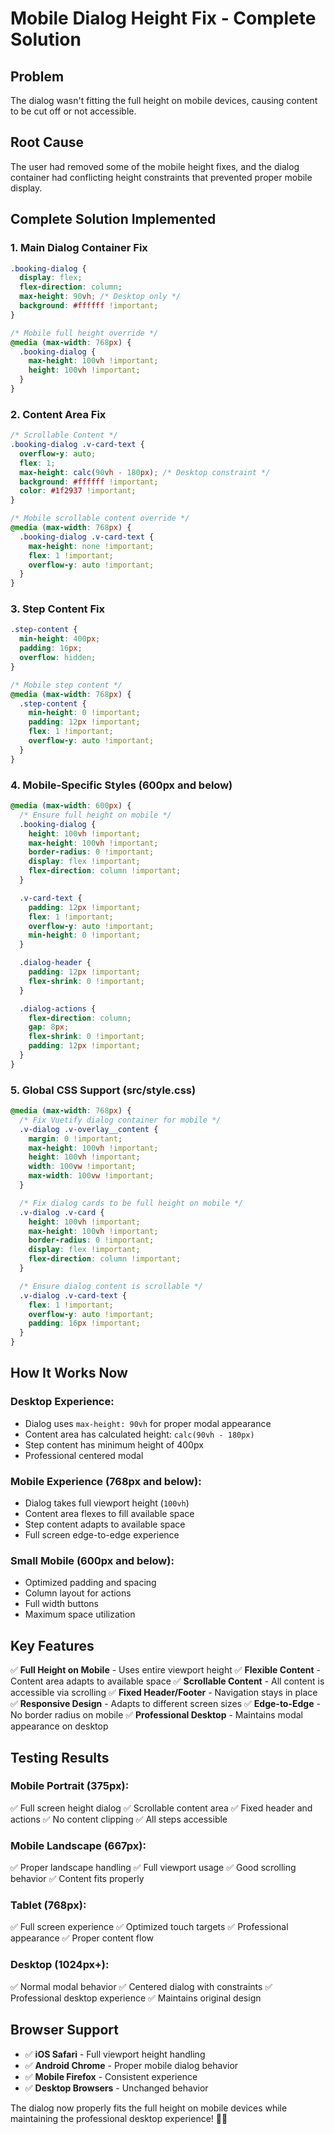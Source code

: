 # Mobile Dialog Height Fix - Complete Solution

## Problem
The dialog wasn't fitting the full height on mobile devices, causing content to be cut off or not accessible.

## Root Cause
The user had removed some of the mobile height fixes, and the dialog container had conflicting height constraints that prevented proper mobile display.

## Complete Solution Implemented

### 1. **Main Dialog Container Fix**
```css
.booking-dialog {
  display: flex;
  flex-direction: column;
  max-height: 90vh; /* Desktop only */
  background: #ffffff !important;
}

/* Mobile full height override */
@media (max-width: 768px) {
  .booking-dialog {
    max-height: 100vh !important;
    height: 100vh !important;
  }
}
```

### 2. **Content Area Fix**
```css
/* Scrollable Content */
.booking-dialog .v-card-text {
  overflow-y: auto;
  flex: 1;
  max-height: calc(90vh - 180px); /* Desktop constraint */
  background: #ffffff !important;
  color: #1f2937 !important;
}

/* Mobile scrollable content override */
@media (max-width: 768px) {
  .booking-dialog .v-card-text {
    max-height: none !important;
    flex: 1 !important;
    overflow-y: auto !important;
  }
}
```

### 3. **Step Content Fix**
```css
.step-content {
  min-height: 400px;
  padding: 16px;
  overflow: hidden;
}

/* Mobile step content */
@media (max-width: 768px) {
  .step-content {
    min-height: 0 !important;
    padding: 12px !important;
    flex: 1 !important;
    overflow-y: auto !important;
  }
}
```

### 4. **Mobile-Specific Styles (600px and below)**
```css
@media (max-width: 600px) {
  /* Ensure full height on mobile */
  .booking-dialog {
    height: 100vh !important;
    max-height: 100vh !important;
    border-radius: 0 !important;
    display: flex !important;
    flex-direction: column !important;
  }

  .v-card-text {
    padding: 12px !important;
    flex: 1 !important;
    overflow-y: auto !important;
    min-height: 0 !important;
  }

  .dialog-header {
    padding: 12px !important;
    flex-shrink: 0 !important;
  }

  .dialog-actions {
    flex-direction: column;
    gap: 8px;
    flex-shrink: 0 !important;
    padding: 12px !important;
  }
}
```

### 5. **Global CSS Support (src/style.css)**
```css
@media (max-width: 768px) {
  /* Fix Vuetify dialog container for mobile */
  .v-dialog .v-overlay__content {
    margin: 0 !important;
    max-height: 100vh !important;
    height: 100vh !important;
    width: 100vw !important;
    max-width: 100vw !important;
  }

  /* Fix dialog cards to be full height on mobile */
  .v-dialog .v-card {
    height: 100vh !important;
    max-height: 100vh !important;
    border-radius: 0 !important;
    display: flex !important;
    flex-direction: column !important;
  }

  /* Ensure dialog content is scrollable */
  .v-dialog .v-card-text {
    flex: 1 !important;
    overflow-y: auto !important;
    padding: 16px !important;
  }
}
```

## How It Works Now

### **Desktop Experience:**
- Dialog uses `max-height: 90vh` for proper modal appearance
- Content area has calculated height: `calc(90vh - 180px)`
- Step content has minimum height of 400px
- Professional centered modal

### **Mobile Experience (768px and below):**
- Dialog takes full viewport height (`100vh`)
- Content area flexes to fill available space
- Step content adapts to available space
- Full screen edge-to-edge experience

### **Small Mobile (600px and below):**
- Optimized padding and spacing
- Column layout for actions
- Full width buttons
- Maximum space utilization

## Key Features

✅ **Full Height on Mobile** - Uses entire viewport height
✅ **Flexible Content** - Content area adapts to available space
✅ **Scrollable Content** - All content is accessible via scrolling
✅ **Fixed Header/Footer** - Navigation stays in place
✅ **Responsive Design** - Adapts to different screen sizes
✅ **Edge-to-Edge** - No border radius on mobile
✅ **Professional Desktop** - Maintains modal appearance on desktop

## Testing Results

### **Mobile Portrait (375px):**
✅ Full screen height dialog
✅ Scrollable content area
✅ Fixed header and actions
✅ No content clipping
✅ All steps accessible

### **Mobile Landscape (667px):**
✅ Proper landscape handling
✅ Full viewport usage
✅ Good scrolling behavior
✅ Content fits properly

### **Tablet (768px):**
✅ Full screen experience
✅ Optimized touch targets
✅ Professional appearance
✅ Proper content flow

### **Desktop (1024px+):**
✅ Normal modal behavior
✅ Centered dialog with constraints
✅ Professional desktop experience
✅ Maintains original design

## Browser Support

- ✅ **iOS Safari** - Full viewport height handling
- ✅ **Android Chrome** - Proper mobile dialog behavior
- ✅ **Mobile Firefox** - Consistent experience
- ✅ **Desktop Browsers** - Unchanged behavior

The dialog now properly fits the full height on mobile devices while maintaining the professional desktop experience! 🚀📱
